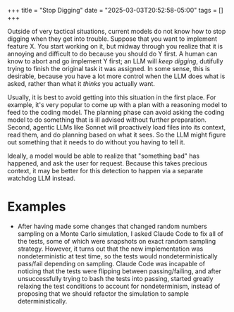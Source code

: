 +++
title = "Stop Digging"
date = "2025-03-03T20:52:58-05:00"
tags = []
+++

Outside of very tactical situations, current models do not know how to stop
digging when they get into trouble.  Suppose that you want to implement
feature X.  You start working on it, but midway through you realize that it is
annoying and difficult to do because you should do Y first.  A human can know
to abort and go implement Y first; an LLM will *keep digging*, dutifully
trying to finish the original task it was assigned.  In some sense, this is
desirable, because you have a lot more control when the LLM does what is
asked, rather than what it *thinks* you actually want.

Usually, it is best to avoid getting into this situation in the first place.
For example, it's very popular to come up with a plan with a reasoning model
to feed to the coding model.  The planning phase can avoid asking the coding
model to do something that is ill advised without further preparation.
Second, agentic LLMs like Sonnet will proactively load files into its context,
read them, and do planning based on what it sees.  So the LLM might figure out
something that it needs to do without you having to tell it.

Ideally, a model would be able to realize that "something bad" has happened,
and ask the user for request.  Because this takes precious context, it may be
better for this detection to happen via a separate watchdog LLM instead.

# Examples

- After having made some changes that changed random numbers sampling on a
  Monte Carlo simulation, I asked Claude Code to fix all of the tests, some of
  which were snapshots on exact random sampling strategy.  However, it turns
  out that the new implementation was nondeterministic at test time, so the
  tests would nondeterministically pass/fail depending on sampling.  Claude
  Code was incapable of noticing that the tests were flipping between
  passing/failing, and after unsuccessfully trying to bash the tests into
  passing, started greatly relaxing the test conditions to account for
  nondeterminism, instead of proposing that we should refactor the simulation
  to sample deterministically.
